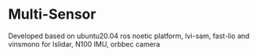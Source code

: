# Multi-Sensor
Developed based on ubuntu20.04 ros noetic platform, lvi-sam, fast-lio and vinsmono for lslidar, N100 IMU, orbbec camera
